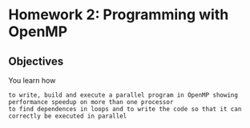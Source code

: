 # Homework 2: Programming with OpenMP

## Objectives

You learn how

	to write, build and execute a parallel program in OpenMP showing performance speedup on more than one processor
	to find dependences in loops and to write the code so that it can correctly be executed in parallel


